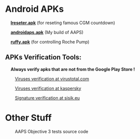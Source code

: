 # Android APKs 


&emsp; **[lreseter.apk](https://github.com/diabotic/haps_640g/blob/master/android_apps/lreseter.apk?raw=true)** (for reseting famous CGM countdown)

&emsp; **[androidaps.apk](https://github.com/diabotic/haps_640g/blob/master/android_apps/androidAPS.apk?raw=true)** (My build of AAPS)

&emsp; **[ruffy.apk](https://github.com/diabotic/haps_640g/blob/master/android_apps/ruffy.apk?raw=true)** (for controlling Roche Pump)



## APKs Verification Tools:

&emsp; **Always verify apks that are not from the Google Play Store !**

&emsp;&emsp; [Viruses verification at virustotal.com](https://www.virustotal.com)

&emsp;&emsp; [Viruses verification at kaspersky](https://opentip.kaspersky.com)

&emsp;&emsp; [Signature verification at sisik.eu](https://sisik.eu/cert)


# Other Stuff

&emsp;&emsp; AAPS Objective 3 tests source code
